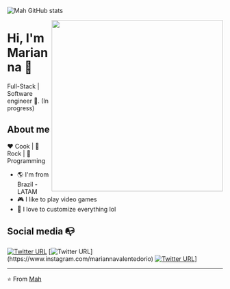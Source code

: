 ![Mah GitHub stats](https://github-readme-stats.vercel.app/api?username=mahvalenterj&show_icons=true&theme=radical)

<img align="right" width="400" height="400" src="https://picrew.me/share?cd=fwkce8w2i8">


# Hi, I'm Marianna :chicken:

Full-Stack | Software engineer :robot:. (In progress)


## About me 

:heart: Cook | :black_heart: Rock | :blue_heart: Programming

- :earth_americas: I'm from Brazil - LATAM
- :video_game: I like to play video games
- :gem: I love to customize everything lol


## Social media :mailbox_with_no_mail:

[![Twitter URL](https://img.shields.io/twitter/url?color=%231DA1F2&label=follow&logo=twitter&logoColor=%231DA1F2&style=flat-square&url=https%3A%2F%2Fwww.reddit.com%2Fuser%2FFatChicken277)](https://twitter.com/alejorc277)
[![Twitter URL](https://img.shields.io/twitter/url?color=%23fb3958&label=follow&logo=instagram&logoColor=%23fb3958&style=flat-square&url=https%3A%2F%2Fwww.instagram.com%2Falejorc_)](https://www.instagram.com/mariannavalentedorio)
[![Twitter URL](https://img.shields.io/twitter/url?color=%230072b1&label=connect&logo=linkedin&logoColor=%230072b1&style=flat-square&url=https%3A%2F%2Fwww.linkedin.com%2Fin%2Falejandro-ramirez-ciceros%2F)]([(https://www.linkedin.com/in/marianna-corr%C3%AAa-da-silva-valente/)https://www.linkedin.com/in/marianna-corr%C3%AAa-da-silva-valente/)]


---
⭐️ From [Mah](https://github.com/mahvalenterj)
